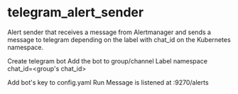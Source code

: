 # telegram_alert_sender
Alert sender that receives a message from Alertmanager and sends a message to telegram depending on the label with chat_id on the Kubernetes namespace.


Create telegram bot
Add the bot to group/channel
Label namespace chat_id=<group's chat_id>

Add bot's key to config.yaml
Run
Message is listened at  <ip>:9270/alerts

